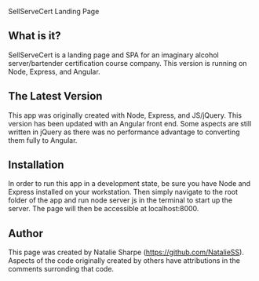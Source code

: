 
SellServeCert Landing Page

  What is it?
  -----------
  SellServeCert is a landing page and SPA for an imaginary alcohol server/bartender certification course company. This version is running on Node, Express, and Angular.

  The Latest Version
  ------------------
  This app was originally created with Node, Express, and JS/jQuery. This version has been updated with an Angular front end. Some aspects are still written in jQuery as there was no performance advantage to converting them fully to Angular.


  Installation
  ------------
  In order to run this app in a development state, be sure you have Node and Express installed on your workstation. Then simply navigate to the root folder of the app and run node server js in the terminal to start up the server. The page will then be accessible at localhost:8000.

  Author
  ------------
  This page was created by Natalie Sharpe (https://github.com/NatalieSS). Aspects of the code originally created by others have attributions in the comments surronding that code.
